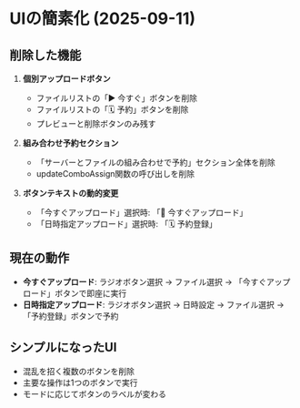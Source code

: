 # UIの簡素化 (2025-09-11)

## 削除した機能
1. **個別アップロードボタン**
   - ファイルリストの「▶ 今すぐ」ボタンを削除
   - ファイルリストの「🗓 予約」ボタンを削除
   - プレビューと削除ボタンのみ残す

2. **組み合わせ予約セクション**
   - 「サーバーとファイルの組み合わせで予約」セクション全体を削除
   - updateComboAssign関数の呼び出しを削除

3. **ボタンテキストの動的変更**
   - 「今すぐアップロード」選択時: 「🚀 今すぐアップロード」
   - 「日時指定アップロード」選択時: 「🗓️ 予約登録」

## 現在の動作
- **今すぐアップロード**: ラジオボタン選択 → ファイル選択 → 「今すぐアップロード」ボタンで即座に実行
- **日時指定アップロード**: ラジオボタン選択 → 日時設定 → ファイル選択 → 「予約登録」ボタンで予約

## シンプルになったUI
- 混乱を招く複数のボタンを削除
- 主要な操作は1つのボタンで実行
- モードに応じてボタンのラベルが変わる